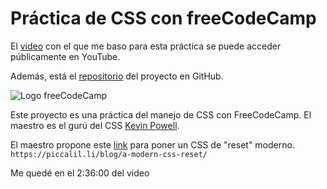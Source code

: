 # Práctica de CSS con freeCodeCamp

El [video](https://youtu.be/lRaL-8qZ0mM) con el que me baso para esta práctica se puede acceder públicamente en YouTube.

Además, está el [repositorio](https://github.com/kevin-powell/space-tourism) del proyecto en GitHub.

![Logo freeCodeCamp](https://upload.wikimedia.org/wikipedia/commons/3/39/FreeCodeCamp_logo.png)

Este proyecto es una práctica del manejo de CSS con FreeCodeCamp. El maestro es el gurú del CSS [Kevin Powell](https://www.youtube.com/kepowob).


El maestro propone este [link](https://piccalil.li/blog/a-modern-css-reset/) para poner un CSS de "reset" moderno.
`https://piccalil.li/blog/a-modern-css-reset/`

Me quedé en el 2:36:00 del video